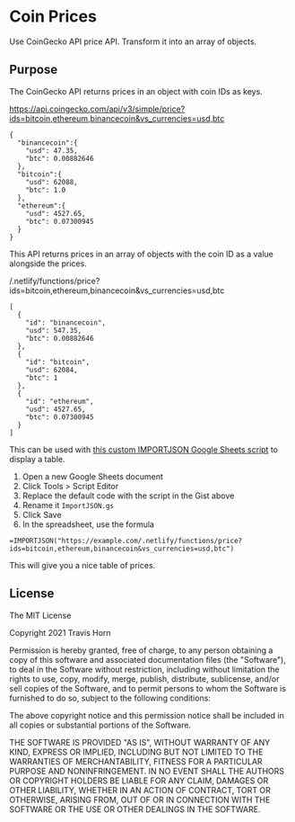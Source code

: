 # Coin Prices

Use CoinGecko API price API. Transform it into an array of objects.

## Purpose

The CoinGecko API returns prices in an object with coin IDs as keys.

https://api.coingecko.com/api/v3/simple/price?ids=bitcoin,ethereum,binancecoin&vs_currencies=usd,btc

```
{
  "binancecoin":{
    "usd": 47.35,
    "btc": 0.00882646
  },
  "bitcoin":{
    "usd": 62088,
    "btc": 1.0
  },
  "ethereum":{
    "usd": 4527.65,
    "btc": 0.07300945
  }
}
```

This API returns prices in an array of objects with the coin ID as a value
alongside the prices.

/.netlify/functions/price?ids=bitcoin,ethereum,binancecoin&vs_currencies=usd,btc

```
[
  {
    "id": "binancecoin",
    "usd": 547.35,
    "btc": 0.00882646
  },
  {
    "id": "bitcoin",
    "usd": 62084,
    "btc": 1
  },
  {
    "id": "ethereum",
    "usd": 4527.65,
    "btc": 0.07300945
  }
]
```

This can be used with
[this custom IMPORTJSON Google Sheets script](https://gist.github.com/paulgambill/cacd19da95a1421d3164)
to display a table.

1. Open a new Google Sheets document
2. Click Tools > Script Editor
3. Replace the default code with the script in the Gist above
4. Rename it `ImportJSON.gs`
5. Click Save
6. In the spreadsheet, use the formula

```
=IMPORTJSON("https://example.com/.netlify/functions/price?ids=bitcoin,ethereum,binancecoin&vs_currencies=usd,btc")
```

This will give you a nice table of prices.

## License

The MIT License

Copyright 2021 Travis Horn

Permission is hereby granted, free of charge, to any person obtaining a copy of this software and associated documentation files (the "Software"), to deal in the Software without restriction, including without limitation the rights to use, copy, modify, merge, publish, distribute, sublicense, and/or sell copies of the Software, and to permit persons to whom the Software is furnished to do so, subject to the following conditions:

The above copyright notice and this permission notice shall be included in all copies or substantial portions of the Software.

THE SOFTWARE IS PROVIDED "AS IS", WITHOUT WARRANTY OF ANY KIND, EXPRESS OR IMPLIED, INCLUDING BUT NOT LIMITED TO THE WARRANTIES OF MERCHANTABILITY, FITNESS FOR A PARTICULAR PURPOSE AND NONINFRINGEMENT. IN NO EVENT SHALL THE AUTHORS OR COPYRIGHT HOLDERS BE LIABLE FOR ANY CLAIM, DAMAGES OR OTHER LIABILITY, WHETHER IN AN ACTION OF CONTRACT, TORT OR OTHERWISE, ARISING FROM, OUT OF OR IN CONNECTION WITH THE SOFTWARE OR THE USE OR OTHER DEALINGS IN THE SOFTWARE.
